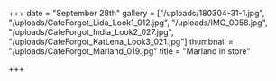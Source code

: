 +++
date = "September 28th"
gallery = ["/uploads/180304-31-1.jpg", "/uploads/CafeForgot_Lida_Look1_012.jpg", "/uploads/IMG_0058.jpg", "/uploads/CafeForgot_India_Look2_027.jpg", "/uploads/CafeForgot_KatLena_Look3_021.jpg"]
thumbnail = "/uploads/CafeForgot_Marland_019.jpg"
title = "Marland in store"

+++
